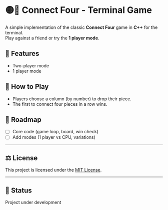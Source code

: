 # 🟡🔴 Connect Four - Terminal Game

A simple implementation of the classic **Connect Four** game in **C++** for the terminal.  
Play against a friend or try the **1 player mode**.


## 🤖 Features
- Two-player mode
- 1 player mode


## 🎲 How to Play
- Players choose a column (by number) to drop their piece.
- The first to connect four pieces in a row wins.


## 🚀 Roadmap
- [ ] Core code (game loop, board, win check)
- [ ] Add modes (1 player vs CPU, variations)

---


## ⚖️ License
This project is licensed under the [MIT License](LICENSE).

---

## 🚧 Status
Project under development
